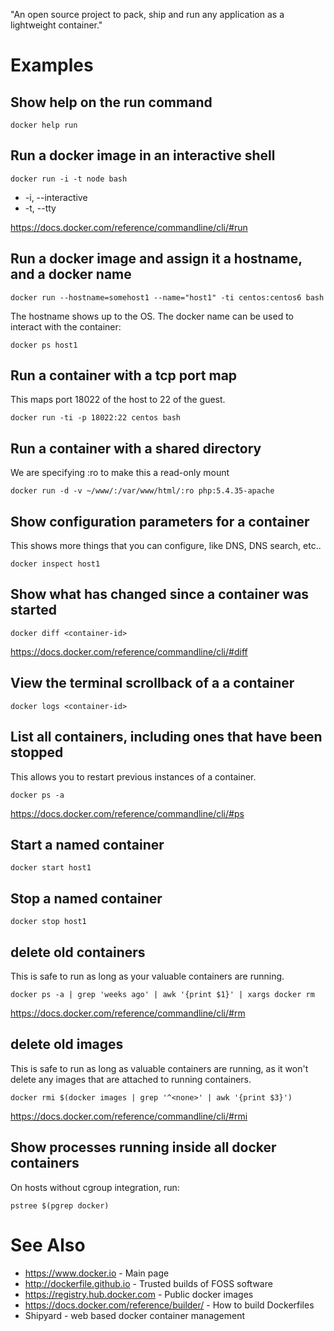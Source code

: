 "An open source project to pack, ship and run any application as a lightweight container."

# Examples

## Show help on the run command
    docker help run

## Run a docker image in an interactive shell
    docker run -i -t node bash

- -i, --interactive
- -t, --tty

https://docs.docker.com/reference/commandline/cli/#run

## Run a docker image and assign it a hostname, and a docker name
    docker run --hostname=somehost1 --name="host1" -ti centos:centos6 bash

The hostname shows up to the OS.  The docker name can be used to interact with the container:

    docker ps host1

## Run a container with a tcp port map
This maps port 18022 of the host to 22 of the guest.

    docker run -ti -p 18022:22 centos bash

## Run a container with a shared directory
We are specifying :ro to make this a read-only mount

    docker run -d -v ~/www/:/var/www/html/:ro php:5.4.35-apache

## Show configuration parameters for a container
This shows more things that you can configure, like DNS, DNS search, etc..

    docker inspect host1

## Show what has changed since a container was started
    docker diff <container-id>

https://docs.docker.com/reference/commandline/cli/#diff

## View the terminal scrollback of a a container
    docker logs <container-id>

## List all containers, including ones that have been stopped
This allows you to restart previous instances of a container.

    docker ps -a

https://docs.docker.com/reference/commandline/cli/#ps

## Start a named container
    docker start host1

## Stop a named container
    docker stop host1

## delete old containers
This is safe to run as long as your valuable containers are running.

    docker ps -a | grep 'weeks ago' | awk '{print $1}' | xargs docker rm

https://docs.docker.com/reference/commandline/cli/#rm

## delete old images
This is safe to run as long as valuable containers are running, as it won't delete any images that are attached to running containers.

    docker rmi $(docker images | grep '^<none>' | awk '{print $3}')

https://docs.docker.com/reference/commandline/cli/#rmi

## Show processes running inside all docker containers
On hosts without cgroup integration, run:

    pstree $(pgrep docker)

# See Also
- https://www.docker.io - Main page
- http://dockerfile.github.io - Trusted builds of FOSS software
- https://registry.hub.docker.com - Public docker images
- https://docs.docker.com/reference/builder/ - How to build Dockerfiles
- Shipyard - web based docker container management
